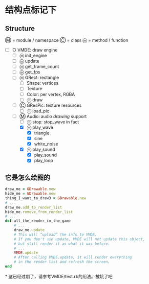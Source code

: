 结构点标记下
============

Structure
---------

Ⓜ = module / namespace
Ⓒ = class
ⓜ = method / function

- [ ] ○ VMDE: draw engine
    - [ ] ⓜ init_engine
    - [ ] ⓜ update
    - [ ] ⓜ get_frame_count
    - [ ] ⓜ get_fps
    - [ ] ⓜ GRect: rectangle
        - [ ] Shape: vertices
        - [ ] Texture
        - [ ] Color: per vertex, RGBA
        - [ ] ⓜ draw
    - [ ] Ⓒ GResPic: texture resources
        - [ ] ⓜ load_pic
    - [ ] Ⓜ Audio: audio *drawing* support
        - [ ] ⓜ stop: stop_wave in fact
        - [x] ⓜ play_wave
            - [x] triangle
            - [x] sine
            - [x] white_noise
        - [x] ⓜ play_sound
            - [x] play_sound
            - [x] play_loop

它是怎么绘图的
--------------

```ruby
draw_me = GDrawable.new
hide_me = GDrawable.new
thing_I_want_to_draw3 = GDrawable.new
# ...
draw_me.add_to_render_list
hide_me.remove_from_render_list
# ...
def all_the_render_in_the_game
	# ...
	draw_me.update
	# This will “upload” the info to VMDE.
	# If you don't use update, VMDE will not update this object,
	# but still render it as what it was before.
	# ...
	VMDE.update
	# After calling VMDE.update, it will render everything
	# in the render list and refresh the screen.
end
```

\* 这已经过期了，请参考VMDE/test.rb的用法。被坑了吧
